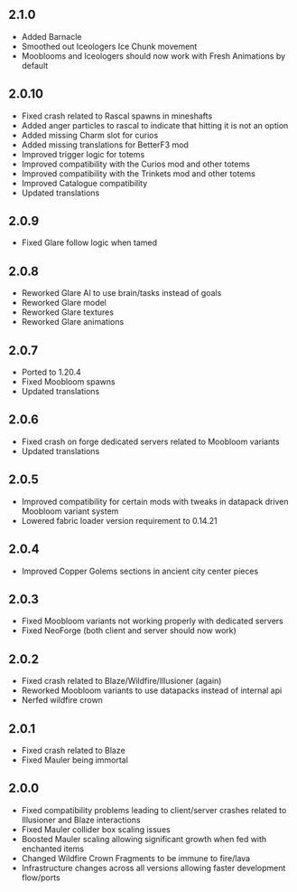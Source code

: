 ## 2.1.0

- Added Barnacle
- Smoothed out Iceologers Ice Chunk movement
- Mooblooms and Iceologers should now work with Fresh Animations by default

## 2.0.10

- Fixed crash related to Rascal spawns in mineshafts
- Added anger particles to rascal to indicate that hitting it is not an option
- Added missing Charm slot for curios
- Added missing translations for BetterF3 mod
- Improved trigger logic for totems
- Improved compatibility with the Curios mod and other totems
- Improved compatibility with the Trinkets mod and other totems
- Improved Catalogue compatibility
- Updated translations

## 2.0.9

- Fixed Glare follow logic when tamed

## 2.0.8

- Reworked Glare AI to use brain/tasks instead of goals
- Reworked Glare model
- Reworked Glare textures
- Reworked Glare animations

## 2.0.7

- Ported to 1.20.4
- Fixed Moobloom spawns
- Updated translations

## 2.0.6
- Fixed crash on forge dedicated servers related to Moobloom variants
- Updated translations

## 2.0.5
- Improved compatibility for certain mods with tweaks in datapack driven Moobloom variant system
- Lowered fabric loader version requirement to 0.14.21

## 2.0.4
- Improved Copper Golems sections in ancient city center pieces

## 2.0.3
- Fixed Moobloom variants not working properly with dedicated servers
- Fixed NeoForge (both client and server should now work)

## 2.0.2
- Fixed crash related to Blaze/Wildfire/Illusioner (again)
- Reworked Moobloom variants to use datapacks instead of internal api
- Nerfed wildfire crown

## 2.0.1
- Fixed crash related to Blaze
- Fixed Mauler being immortal

## 2.0.0
- Fixed compatibility problems leading to client/server crashes related to Illusioner and Blaze interactions
- Fixed Mauler collider box scaling issues
- Boosted Mauler scaling allowing significant growth when fed with enchanted items
- Changed Wildfire Crown Fragments to be immune to fire/lava
- Infrastructure changes across all versions allowing faster development flow/ports
